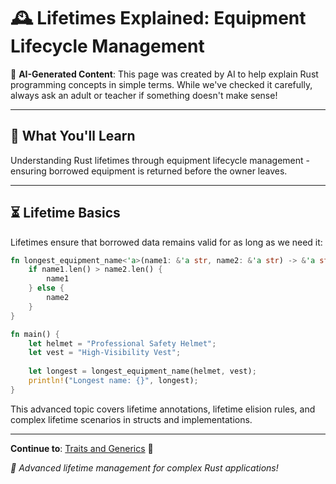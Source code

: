 # 🕰️ Lifetimes Explained: Equipment Lifecycle Management

🤖 **AI-Generated Content**: This page was created by AI to help explain Rust programming concepts in simple terms. While we've checked it carefully, always ask an adult or teacher if something doesn't make sense!

---

## 🎯 What You'll Learn

Understanding Rust lifetimes through equipment lifecycle management - ensuring borrowed equipment is returned before the owner leaves.

---

## ⏳ Lifetime Basics

Lifetimes ensure that borrowed data remains valid for as long as we need it:

```rust
fn longest_equipment_name<'a>(name1: &'a str, name2: &'a str) -> &'a str {
    if name1.len() > name2.len() {
        name1
    } else {
        name2
    }
}

fn main() {
    let helmet = "Professional Safety Helmet";
    let vest = "High-Visibility Vest";
    
    let longest = longest_equipment_name(helmet, vest);
    println!("Longest name: {}", longest);
}
```

This advanced topic covers lifetime annotations, lifetime elision rules, and complex lifetime scenarios in structs and implementations.

---

**Continue to**: [Traits and Generics](./traits-and-generics) 🧬

*🦀 Advanced lifetime management for complex Rust applications!*
